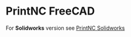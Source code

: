 # PrintNC FreeCAD

For **Solidworks** version see [PrintNC Solidworks](https://github.com/bhowiebkr/PrintNC_Solidworks)

